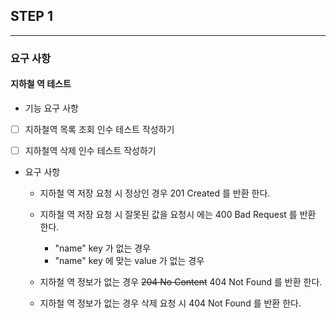 ## STEP 1 

------------

### 요구 사항
#### 지하철 역 테스트 
- 기능 요구 사항 
- [ ] 지하철역 목록 조회 인수 테스트 작성하기
- [ ] 지하철역 삭제 인수 테스트 작성하기


- 요구 사항
  - 지하철 역 저장 요청 시 정상인 경우 201 Created 를 반환 한다.
  - 지하철 역 저장 요청 시 잘못된 값을 요청시 에는 400 Bad Request 를 반환 한다.
    - "name" key 가 없는 경우
    - "name" key 에 맞는 value 가 없는 경우

  - 지하철 역 정보가 없는 경우 ~~204 No Content~~ 404 Not Found 를 반환 한다.
  - 지하철 역 정보가 없는 경우 삭제 요청 시 404 Not Found 를 반환 한다. 